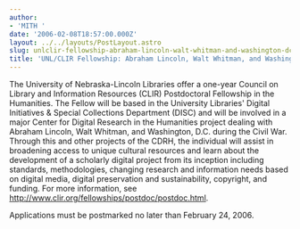 ```yaml
---
author:
- 'MITH '
date: '2006-02-08T18:57:00.000Z'
layout: ../../layouts/PostLayout.astro
slug: unlclir-fellowship-abraham-lincoln-walt-whitman-and-washington-dc
title: 'UNL/CLIR Fellowship: Abraham Lincoln, Walt Whitman, and Washington, D.C'
---
```


The University of Nebraska-Lincoln Libraries offer a one-year Council on Library and Information Resources (CLIR) Postdoctoral Fellowship in the Humanities. The Fellow will be based in the University Libraries' Digital Initiatives & Special Collections Department (DISC) and will be involved in a major Center for Digital Research in the Humanities project dealing with Abraham Lincoln, Walt Whitman, and Washington, D.C. during the Civil War. Through this and other projects of the CDRH, the individual will assist in broadening access to unique cultural resources and learn about the development of a scholarly digital project from its inception including standards, methodologies, changing research and information needs based on digital media, digital preservation and sustainability, copyright, and funding. For more information, see <http://www.clir.org/fellowships/postdoc/postdoc.html>.

Applications must be postmarked no later than February 24, 2006.